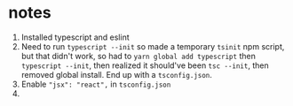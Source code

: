 # notes

1. Installed typescript and eslint
2. Need to run `typescript --init` so made a temporary `tsinit` npm script, but that didn't work, so had to `yarn global add typescript` then `typescript --init`, then realized it should've been `tsc --init`, then removed global install. End up with a `tsconfig.json`.
3. Enable `"jsx": "react",` in `tsconfig.json`
4. 
